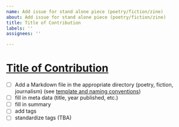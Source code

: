 ```yaml
---
name: Add issue for stand alone piece (poetry/fiction/zine)
about: Add issue for stand alone piece (poetry/fiction/zine)
title: Title of Contribution
labels: ''
assignees: ''

---
```


# [Title of Contribution](link)

- [ ] Add a Markdown file in the appropriate directory (poetry, fiction, journalism) (see [template and naming conventions](https://github.com/sastoudt/reading-for-humanness/blob/main/template.md))
- [ ] fill in meta data (title, year published, etc.)
- [ ] fill in summary
- [ ] add tags
- [ ] standardize tags (TBA)
